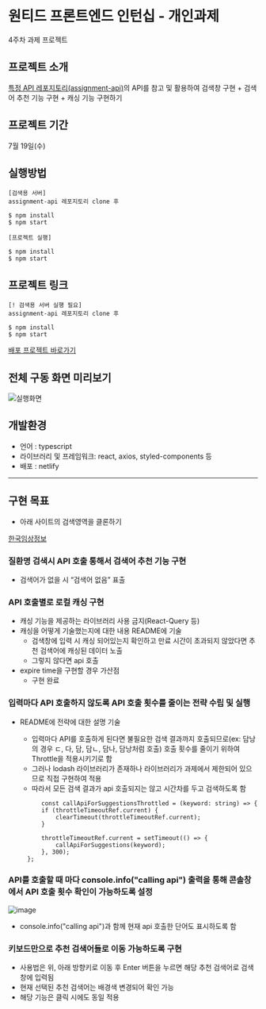 # 원티드 프론트엔드 인턴십 - 개인과제

4주차 과제 프로젝트

## 프로젝트 소개

[특정 API 레포지토리(assignment-api)](https://github.com/walking-sunset/assignment-api)의 API를 참고 및 활용하여 검색창 구현 + 검색어 추천 기능 구현 + 캐싱 기능 구현하기

## 프로젝트 기간

7월 19일(수)

## 실행방법

```
[검색용 서버]
assignment-api 레포지토리 clone 후

$ npm install
$ npm start

[프로젝트 실행]

$ npm install
$ npm start
```

## 프로젝트 링크

```
[! 검색용 서버 실행 필요]
assignment-api 레포지토리 clone 후

$ npm install
$ npm start
```

[배포 프로젝트 바로가기](https://main--strong-marshmallow-d75e1c.netlify.app/)


## 전체 구동 화면 미리보기

![실행화면](https://github.com/Yoonjyjy/pre-onboarding-11th-4/assets/41252790/de023797-a484-4bb6-9ecb-ba3bd9727e9b)

## 개발환경

- 언어 : typescript
- 라이브러리 및 프레임워크: react, axios, styled-components 등
- 배포 : netlify

---

## 구현 목표
- 아래 사이트의 검색영역을 클론하기
    
[한국임상정보](https://clinicaltrialskorea.com/)


### 질환명 검색시 API 호출 통해서 검색어 추천 기능 구현

- 검색어가 없을 시 “검색어 없음” 표출

### API 호출별로 로컬 캐싱 구현

- 캐싱 기능을 제공하는 라이브러리 사용 금지(React-Query 등)
- 캐싱을 어떻게 기술했는지에 대한 내용 README에 기술
  - 검색창에 입력 시 캐싱 되어있는지 확인하고 만료 시간이 초과되지 않았다면 추천 검색어에 캐싱된 데이터 노출
  - 그렇지 않다면 api 호출
- expire time을 구현할 경우 가산점
  - 구현 완료 

### 입력마다 API 호출하지 않도록 API 호출 횟수를 줄이는 전략 수립 및 실행

- README에 전략에 대한 설명 기술
  - 입력마다 API를 호출하게 된다면 불필요한 검색 결과까지 호출되므로(ex: 담낭의 경우 ㄷ, 다, 담, 담ㄴ, 담나, 담낭처럼 호출) 호출 횟수를 줄이기 위하여 Throttle을 적용시키기로 함
  - 그러나 lodash 라이브러리가 존재하나 라이브러리가 과제에서 제한되어 있으므로 직접 구현하여 적용
  - 따라서 모든 검색 결과가 api 호출되지는 않고 시간차를 두고 검색하도록 함
 
  
 
  ```
        const callApiForSuggestionsThrottled = (keyword: string) => {
        if (throttleTimeoutRef.current) {
            clearTimeout(throttleTimeoutRef.current);
        }

        throttleTimeoutRef.current = setTimeout(() => {
            callApiForSuggestions(keyword);
        }, 300);
    };
  ```

### API를 호출할 때 마다 console.info("calling api") 출력을 통해 콘솔창에서 API 호출 횟수 확인이 가능하도록 설정

![image](https://github.com/Yoonjyjy/pre-onboarding-11th-4/assets/41252790/be0a3c44-79fe-4769-a34e-4a661113035f)

- console.info("calling api")과 함께 현재 api 호출한 단어도 표시하도록 함

### 키보드만으로 추천 검색어들로 이동 가능하도록 구현

- 사용법은 위, 아래 방향키로 이동 후 Enter 버튼을 누르면 해당 추천 검색어로 검색창에 입력됨
- 현재 선택된 추천 검색어는 배경색 변경되어 확인 가능
- 해당 기능은 클릭 시에도 동일 적용

